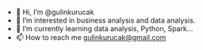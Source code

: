 - 👋 Hi, I’m @gulinkurucak
- 👀 I’m interested in business analysis and data analysis.
- 🌱 I’m currently learning data analysis, Python, Spark...
- 📫 How to reach me gulinkurucak@gmail.com

<!---
gulinkurucak/gulinkurucak is a ✨ special ✨ repository because its `README.md` (this file) appears on your GitHub profile.
You can click the Preview link to take a look at your changes.
--->
